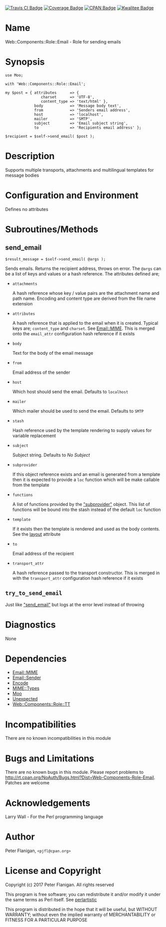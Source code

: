 <div>
    <a href="https://travis-ci.org/pjfl/p5-web-components-role-email"><img src="https://travis-ci.org/pjfl/p5-web-components-role-email.svg?branch=master" alt="Travis CI Badge"></a>
    <a href="https://roxsoft.co.uk/coverage/report/web-components-role-email/latest"><img src="https://roxsoft.co.uk/coverage/badge/web-components-role-email/latest" alt="Coverage Badge"></a>
    <a href="http://badge.fury.io/pl/Web-Components-Role-Email"><img src="https://badge.fury.io/pl/Web-Components-Role-Email.svg" alt="CPAN Badge"></a>
    <a href="http://cpants.cpanauthors.org/dist/Web-Components-Role-Email"><img src="http://cpants.cpanauthors.org/dist/Web-Components-Role-Email.png" alt="Kwalitee Badge"></a>
</div>

# Name

Web::Components::Role::Email - Role for sending emails

# Synopsis

    use Moo;

    with 'Web::Components::Role::Email';

    my $post = { attributes      => {
                    charset      => 'UTF-8',
                    content_type => 'text/html' },
                 body            => 'Message body text',
                 from            => 'Senders email address',
                 host            => 'localhost',
                 mailer          => 'SMTP',
                 subject         => 'Email subject string',
                 to              => 'Recipients email address' };

    $recipient = $self->send_email( $post );

# Description

Supports multiple transports, attachments and multilingual templates for
message bodies

# Configuration and Environment

Defines no attributes

# Subroutines/Methods

## send\_email

    $result_message = $self->send_email( @args );

Sends emails. Returns the recipient address, throws on error. The
`@args` can be a list of keys and values or a hash reference. The attributes
defined are;

- `attachments`

    A hash reference whose key / value pairs are the attachment name and path
    name. Encoding and content type are derived from the file name
    extension

- `attributes`

    A hash reference that is applied to the email when it is created. Typical keys
    are; `content_type` and `charset`. See [Email::MIME](https://metacpan.org/pod/Email::MIME). This is merged onto
    the `email_attr` configuration hash reference if it exists

- `body`

    Text for the body of the email message

- `from`

    Email address of the sender

- `host`

    Which host should send the email. Defaults to `localhost`

- `mailer`

    Which mailer should be used to send the email. Defaults to `SMTP`

- `stash`

    Hash reference used by the template rendering to supply values for variable
    replacement

- `subject`

    Subject string. Defaults to _No Subject_

- `subprovider`

    If this object reference exists and an email is generated from a template then
    it is expected to provide a `loc` function which will be make callable from
    the template

- `functions`

    A list of functions provided by the ["subprovider"](#subprovider) object. This list of
    functions will be bound into the stash instead of the default `loc` function

- `template`

    If it exists then the template is rendered and used as the body contents.
    See the [layout](https://metacpan.org/pod/Web::Components::Role::TT#templates) attribute

- `to`

    Email address of the recipient

- `transport_attr`

    A hash reference passed to the transport constructor. This is merged in
    with the `transport_attr` configuration hash reference if it exists

## `try_to_send_email`

Just like ["send\_email"](#send_email) but logs at the error level instead of throwing

# Diagnostics

None

# Dependencies

- [Email::MIME](https://metacpan.org/pod/Email::MIME)
- [Email::Sender](https://metacpan.org/pod/Email::Sender)
- [Encode](https://metacpan.org/pod/Encode)
- [MIME::Types](https://metacpan.org/pod/MIME::Types)
- [Moo](https://metacpan.org/pod/Moo)
- [Unexpected](https://metacpan.org/pod/Unexpected)
- [Web::Components::Role::TT](https://metacpan.org/pod/Web::Components::Role::TT)

# Incompatibilities

There are no known incompatibilities in this module

# Bugs and Limitations

There are no known bugs in this module. Please report problems to
http://rt.cpan.org/NoAuth/Bugs.html?Dist=Web-Components-Role-Email.
Patches are welcome

# Acknowledgements

Larry Wall - For the Perl programming language

# Author

Peter Flanigan, `<pjfl@cpan.org>`

# License and Copyright

Copyright (c) 2017 Peter Flanigan. All rights reserved

This program is free software; you can redistribute it and/or modify it
under the same terms as Perl itself. See [perlartistic](https://metacpan.org/pod/perlartistic)

This program is distributed in the hope that it will be useful,
but WITHOUT WARRANTY; without even the implied warranty of
MERCHANTABILITY or FITNESS FOR A PARTICULAR PURPOSE
